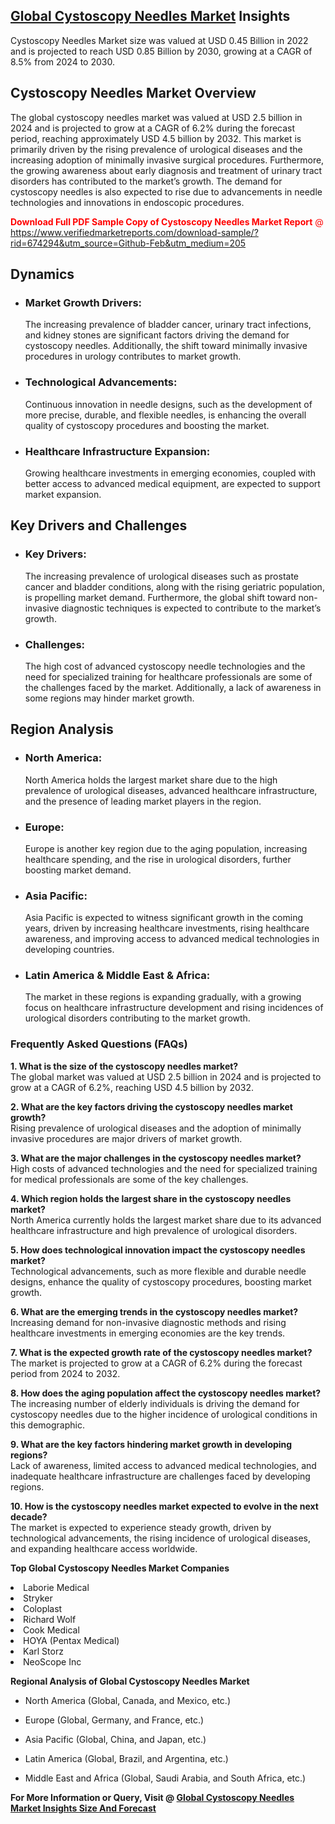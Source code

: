 <h2><a href="https://www.verifiedmarketreports.com/download-sample/?rid=674294&amp;utm_source=Github&amp;utm_medium=205" target="_blank">Global Cystoscopy Needles Market</a> Insights</h2><p>Cystoscopy Needles Market size was valued at USD 0.45 Billion in 2022 and is projected to reach USD 0.85 Billion by 2030, growing at a CAGR of 8.5% from 2024 to 2030.</p><p> <h2>Cystoscopy Needles Market Overview</h2> <p>The global cystoscopy needles market was valued at USD 2.5 billion in 2024 and is projected to grow at a CAGR of 6.2% during the forecast period, reaching approximately USD 4.5 billion by 2032. This market is primarily driven by the rising prevalence of urological diseases and the increasing adoption of minimally invasive surgical procedures. Furthermore, the growing awareness about early diagnosis and treatment of urinary tract disorders has contributed to the market’s growth. The demand for cystoscopy needles is also expected to rise due to advancements in needle technologies and innovations in endoscopic procedures.</p> <p><p><span class=""><span style="color: #ff0000;"><strong>Download Full PDF Sample Copy of Cystoscopy Needles Market Report</strong> @ </span><a href="https://www.verifiedmarketreports.com/download-sample/?rid=674294&amp;utm_source=Github-Feb&amp;utm_medium=205" target="_blank">https://www.verifiedmarketreports.com/download-sample/?rid=674294&amp;utm_source=Github-Feb&amp;utm_medium=205</a></span></p></p> <h2>Dynamics</h2> <ul> <li><h3>Market Growth Drivers:</h3> The increasing prevalence of bladder cancer, urinary tract infections, and kidney stones are significant factors driving the demand for cystoscopy needles. Additionally, the shift toward minimally invasive procedures in urology contributes to market growth.</li> <li><h3>Technological Advancements:</h3> Continuous innovation in needle designs, such as the development of more precise, durable, and flexible needles, is enhancing the overall quality of cystoscopy procedures and boosting the market.</li> <li><h3>Healthcare Infrastructure Expansion:</h3> Growing healthcare investments in emerging economies, coupled with better access to advanced medical equipment, are expected to support market expansion.</li> </ul> <h2>Key Drivers and Challenges</h2> <ul> <li><h3>Key Drivers:</h3> The increasing prevalence of urological diseases such as prostate cancer and bladder conditions, along with the rising geriatric population, is propelling market demand. Furthermore, the global shift toward non-invasive diagnostic techniques is expected to contribute to the market’s growth.</li> <li><h3>Challenges:</h3> The high cost of advanced cystoscopy needle technologies and the need for specialized training for healthcare professionals are some of the challenges faced by the market. Additionally, a lack of awareness in some regions may hinder market growth.</li> </ul> <h2>Region Analysis</h2> <ul> <li><h3>North America:</h3> North America holds the largest market share due to the high prevalence of urological diseases, advanced healthcare infrastructure, and the presence of leading market players in the region.</li> <li><h3>Europe:</h3> Europe is another key region due to the aging population, increasing healthcare spending, and the rise in urological disorders, further boosting market demand.</li> <li><h3>Asia Pacific:</h3> Asia Pacific is expected to witness significant growth in the coming years, driven by increasing healthcare investments, rising healthcare awareness, and improving access to advanced medical technologies in developing countries.</li> <li><h3>Latin America & Middle East & Africa:</h3> The market in these regions is expanding gradually, with a growing focus on healthcare infrastructure development and rising incidences of urological disorders contributing to the market growth.</li> </ul> <h3>Frequently Asked Questions (FAQs)</h3> <p><strong>1. What is the size of the cystoscopy needles market?</strong><br> The global market was valued at USD 2.5 billion in 2024 and is projected to grow at a CAGR of 6.2%, reaching USD 4.5 billion by 2032.</p> <p><strong>2. What are the key factors driving the cystoscopy needles market growth?</strong><br> Rising prevalence of urological diseases and the adoption of minimally invasive procedures are major drivers of market growth.</p> <p><strong>3. What are the major challenges in the cystoscopy needles market?</strong><br> High costs of advanced technologies and the need for specialized training for medical professionals are some of the key challenges.</p> <p><strong>4. Which region holds the largest share in the cystoscopy needles market?</strong><br> North America currently holds the largest market share due to its advanced healthcare infrastructure and high prevalence of urological disorders.</p> <p><strong>5. How does technological innovation impact the cystoscopy needles market?</strong><br> Technological advancements, such as more flexible and durable needle designs, enhance the quality of cystoscopy procedures, boosting market growth.</p> <p><strong>6. What are the emerging trends in the cystoscopy needles market?</strong><br> Increasing demand for non-invasive diagnostic methods and rising healthcare investments in emerging economies are the key trends.</p> <p><strong>7. What is the expected growth rate of the cystoscopy needles market?</strong><br> The market is projected to grow at a CAGR of 6.2% during the forecast period from 2024 to 2032.</p> <p><strong>8. How does the aging population affect the cystoscopy needles market?</strong><br> The increasing number of elderly individuals is driving the demand for cystoscopy needles due to the higher incidence of urological conditions in this demographic.</p> <p><strong>9. What are the key factors hindering market growth in developing regions?</strong><br> Lack of awareness, limited access to advanced medical technologies, and inadequate healthcare infrastructure are challenges faced by developing regions.</p> <p><strong>10. How is the cystoscopy needles market expected to evolve in the next decade?</strong><br> The market is expected to experience steady growth, driven by technological advancements, the rising incidence of urological diseases, and expanding healthcare access worldwide.</p> </p><p><strong>Top Global Cystoscopy Needles Market Companies</strong></p><div data-test-id=""><p><li>Laborie Medical</li><li> Stryker</li><li> Coloplast</li><li> Richard Wolf</li><li> Cook Medical</li><li> HOYA (Pentax Medical)</li><li> Karl Storz</li><li> NeoScope Inc</li></p><div><strong>Regional Analysis of&nbsp;Global Cystoscopy Needles Market</strong></div><ul><li dir="ltr"><p dir="ltr">North America&nbsp;(Global, Canada, and Mexico, etc.)</p></li><li dir="ltr"><p dir="ltr">Europe (Global, Germany, and France, etc.)</p></li><li dir="ltr"><p dir="ltr">Asia Pacific&nbsp;(Global, China, and Japan, etc.)</p></li><li dir="ltr"><p dir="ltr">Latin America&nbsp;(Global, Brazil, and Argentina, etc.)</p></li><li dir="ltr">Middle East and Africa&nbsp;(Global, Saudi Arabia, and South Africa, etc.)</li></ul><p><strong>For More Information or Query, Visit @&nbsp;</strong><strong><a href="https://www.verifiedmarketreports.com/product/cystoscopy-needles-market/?utm_source=Github&amp;utm_medium=205" target="_blank">Global Cystoscopy Needles Market Insights Size And Forecast</a></strong></p></div>

